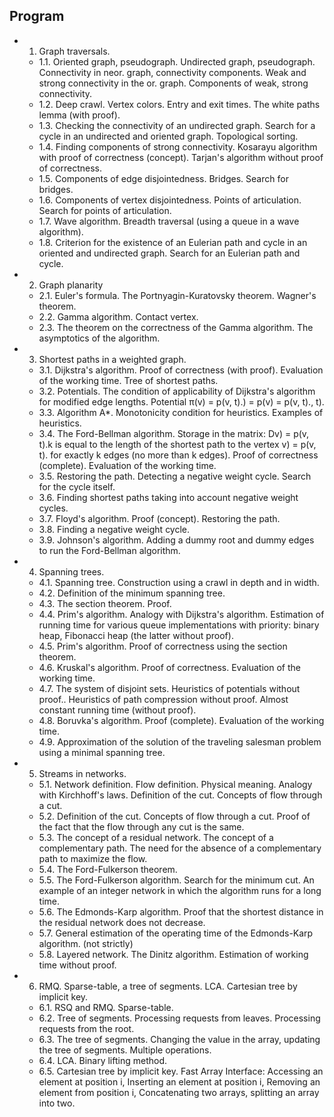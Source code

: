 ## Program
- 1. Graph traversals.
  - 1.1. Oriented graph, pseudograph.  Undirected graph, pseudograph.  Connectivity in neor.  graph, connectivity components. Weak and strong connectivity in the or. graph.  Components of weak, strong connectivity. 
  - 1.2. Deep crawl.  Vertex colors.  Entry and exit times.  The white paths lemma (with proof). 
  - 1.3. Checking the connectivity of an undirected graph.  Search for a cycle in an undirected and oriented graph.  Topological sorting.
  - 1.4. Finding components of strong connectivity.  Kosarayu algorithm with proof of correctness (concept).  Tarjan's algorithm without proof of correctness. 
  - 1.5. Components of edge disjointedness.  Bridges.  Search for bridges. 
  - 1.6. Components of vertex disjointedness.  Points of articulation.  Search for points of articulation. 
  - 1.7. Wave algorithm.  Breadth traversal (using a queue in a wave algorithm). 
  - 1.8. Criterion for the existence of an Eulerian path and cycle in an oriented and undirected graph.  Search for an Eulerian path and cycle.

- 2. Graph planarity 
  - 2.1. Euler's formula. The Portnyagin-Kuratovsky theorem. Wagner's theorem.
  - 2.2. Gamma algorithm. Contact vertex.
  - 2.3. The theorem on the correctness of the Gamma algorithm. The asymptotics of the algorithm. 

- 3. Shortest paths in a weighted graph.
  - 3.1. Dijkstra's algorithm.  Proof of correctness (with proof). Evaluation of the working time.  Tree of shortest paths. 
  - 3.2. Potentials.  The condition of applicability of Dijkstra's algorithm for modified edge lengths.  Potential π(v) = p(v, t).) = p(v) = p(v, t)., t). 
  - 3.3. Algorithm A*.  Monotonicity condition for heuristics.  Examples of heuristics.
  - 3.4. The Ford-Bellman algorithm.  Storage in the matrix: Dv) = p(v, t).k is equal to the length of the shortest path to the vertex v) = p(v, t). for exactly k edges (no more than k edges). Proof of correctness (complete).  Evaluation of the working time. 
  - 3.5. Restoring the path.  Detecting a negative weight cycle.  Search for the cycle itself. 
  - 3.6. Finding shortest paths taking into account negative weight cycles. 
  - 3.7. Floyd's algorithm.  Proof (concept).  Restoring the path. 
  - 3.8. Finding a negative weight cycle. 
  - 3.9. Johnson's algorithm.  Adding a dummy root and dummy edges to run the Ford-Bellman algorithm.

- 4. Spanning trees.
  - 4.1. Spanning tree.  Construction using a crawl in depth and in width. 
  - 4.2. Definition of the minimum spanning tree. 
  - 4.3. The section theorem.  Proof. 
  - 4.4. Prim's algorithm.  Analogy with Dijkstra's algorithm.  Estimation of running time for various queue implementations with priority: binary heap, Fibonacci heap (the latter without proof). 
  - 4.5. Prim's algorithm.  Proof of correctness using the section theorem. 
  - 4.6. Kruskal's algorithm.  Proof of correctness.  Evaluation of the working time. 
  - 4.7. The system of disjoint sets.  Heuristics of potentials without proof..  Heuristics of path compression without proof.  Almost constant running time (without proof). 
  - 4.8. Boruvka's algorithm.  Proof (complete).  Evaluation of the working time. 
  - 4.9. Approximation of the solution of the traveling salesman problem using a minimal spanning tree.

- 5. Streams in networks.
  - 5.1. Network definition.  Flow definition.  Physical meaning.  Analogy with Kirchhoff's laws.  Definition of the cut.  Concepts of flow through a cut. 
  - 5.2. Definition of the cut.  Concepts of flow through a cut.  Proof of the fact that the flow through any cut is the same. 
  - 5.3. The concept of a residual network.  The concept of a complementary path.  The need for the absence of a complementary path to maximize the flow. 
  - 5.4. The Ford-Fulkerson theorem. 
  - 5.5. The Ford-Fulkerson algorithm.  Search for the minimum cut.  An example of an integer network in which the algorithm runs for a long time. 
  - 5.6. The Edmonds-Karp algorithm.  Proof that the shortest distance in the residual network does not decrease. 
  - 5.7. General estimation of the operating time of the Edmonds-Karp algorithm.  (not strictly)
  - 5.8. Layered network.  The Dinitz algorithm.  Estimation of working time without proof.

- 6.	RMQ.  Sparse-table, a tree of segments.  LCA. Cartesian tree by implicit key. 
  - 6.1. RSQ and RMQ. Sparse-table.
  - 6.2. Tree of segments.  Processing requests from leaves.  Processing requests from the root. 
  - 6.3. The tree of segments.  Changing the value in the array, updating the tree of segments. Multiple operations. 
  - 6.4.	LCA. Binary lifting method. 
  - 6.5. Cartesian tree by implicit key.  Fast Array Interface:  Accessing an element at position i, Inserting an element at position i, Removing an element from position i, Concatenating two arrays, splitting an array into two.
